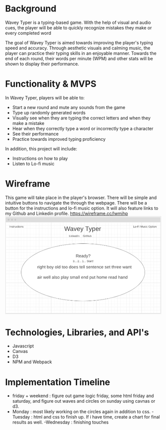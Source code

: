 #  Background

Wavey Typer is a typing-based game. With the help of visual and audio cues, the player will be able to quickly recognize mistakes they make or every completed word

The goal of Wavey Typer is aimed towards improving the player's typing speed and accuracy. Through aesthetic visuals and calming music, the player can practice their typing skills in an enjoyable manner. Towards the end of each round, their words per minute (WPM) and other stats will be shown to display their performance.

# Functionality & MVPS

In Wavey Typer, players will be able to:
 - Start a new round and mute any sounds from the game
 - Type up randomly generated words
 - Visually see when they are typing the correct letters and when they make a mistake
 - Hear when they correctly type a word or incorrectly type a character
 - See their performance
 - Practice towards improved typing proficiency

 In addition, this project will include:
 - Instructions on how to play
 - Listen to Lo-fi music
 

 # Wireframe

 This game will take place in the player's browser. There will be simple and intuitive buttons to navigate the through the webpage. There will be a button for the instructions and lo-fi music option. It will also feature links to my Github and Linkedin profile. 
 https://wireframe.cc/lwmihp
 ![Alt text](/wireframe.png)


 # Technologies, Libraries, and API's

 - Javascript
 - Canvas
 - D3
 - NPM and Webpack

 # Implementation Timeline 

 - friday + weekend : figure out game logic friday, some html friday and saturday, and figure out waves and circles on sunday using cavnas or d3.
 - Monday : most likely working on the circles again in addition to css. 
 -Tuesday : html and css to finish up. If i have time, create a chart for final results as well.
 -Wednesday : finishing touches